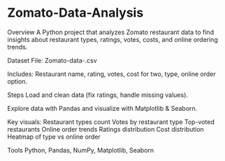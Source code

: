 # Zomato-Data-Analysis
Overview
A Python project that analyzes Zomato restaurant data to find insights about restaurant types, ratings, votes, costs, and online ordering trends.

Dataset
File: Zomato-data-.csv

Includes: Restaurant name, rating, votes, cost for two, type, online order option.

Steps
Load and clean data (fix ratings, handle missing values).

Explore data with Pandas and visualize with Matplotlib & Seaborn.

Key visuals:
Restaurant types count
Votes by restaurant type
Top-voted restaurants
Online order trends
Ratings distribution
Cost distribution
Heatmap of type vs online order

Tools
Python, Pandas, NumPy, Matplotlib, Seaborn
